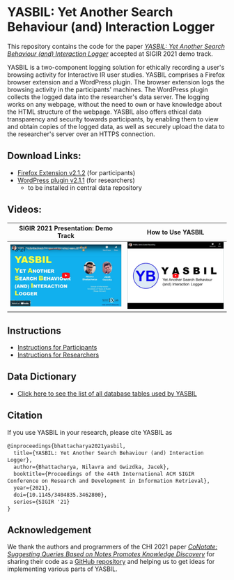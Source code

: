# YASBIL: Yet Another Search Behaviour (and) Interaction Logger
This repository contains the code for the paper [_YASBIL: Yet Another Search Behaviour (and) Interaction Logger_](https://doi.org/10.1145/3404835.3462800) accepted at SIGIR 2021 demo track.

YASBIL is a two-component logging solution for ethically recording a user's browsing activity for Interactive IR user studies. 
YASBIL comprises a Firefox browser extension and a WordPress plugin. The browser extension logs the browsing activity in the participants' machines. The WordPress plugin collects the logged data into the researcher's data server.
The logging works on any webpage, without the need to own or have knowledge about the HTML structure of the webpage. YASBIL also offers ethical data transparency and security towards participants, by enabling them to view and obtain copies of the logged data, as well as securely upload the data to the researcher's server over an HTTPS connection.


## Download Links:
- [Firefox Extension v2.1.2](https://github.com/yasbil/yasbil/raw/main/yasbil-extn-2.1.2.xpi) (for participants)
- [WordPress plugin v2.1.1](https://github.com/yasbil/yasbil/raw/main/yasbil-wp-2.1.1.zip) (for researchers) 
  - to be installed in central data repository

## Videos:

| SIGIR 2021 Presentation: Demo Track | How to Use YASBIL |
| ----------- | ----------- |
|[![YouTube Video: SIGIR'21 presentation](./resources/yasbil-youtube-sigir21.png)](https://www.youtube.com/watch?v=HDxPEFnvnm0 "SIGIR'21 presentation")|[![YouTube Video: YASBIL v1.0 - How to Use](./resources/yasbil-youtube-howtouse.png)](http://www.youtube.com/watch?v=-sxQ2Xh_EPo "YASBIL v1.0 - How to Use")|



## Instructions
- [Instructions for Participants](./docs/instructions-participant.md)
- [Instructions for Researchers](./docs/instructions-researcher.md)


## Data Dictionary
- [Click here to see the list of all database tables used by YASBIL](./docs/data-dictionary.md)




## Citation
If you use YASBIL in your research, please cite YASBIL as
```
@inproceedings{bhattacharya2021yasbil,
  title={YASBIL: Yet Another Search Behaviour (and) Interaction Logger},
  author={Bhattacharya, Nilavra and Gwizdka, Jacek},
  booktitle={Proceedings of the 44th International ACM SIGIR Conference on Research and Development in Information Retrieval},
  year={2021},
  doi={10.1145/3404835.3462800},
  series={SIGIR '21}
}
```

## Acknowledgement
We thank the authors and programmers of the CHI 2021 paper [_CoNotate: Suggesting Queries Based on Notes Promotes Knowledge Discovery_](https://dl.acm.org/doi/10.1145/3411764.3445618) for sharing their code as a [GitHub repository](https://github.com/creativecolab/CHI2021-CoNotate) and helping us to get ideas for implementing various parts of YASBIL.
